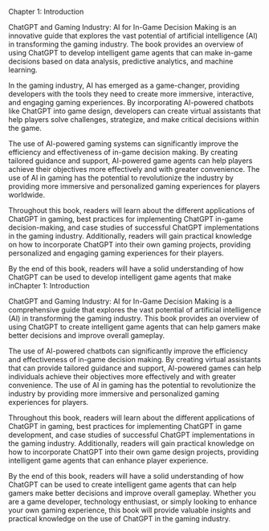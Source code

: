 Chapter 1: Introduction

ChatGPT and Gaming Industry: AI for In-Game Decision Making is an innovative guide that explores the vast potential of artificial intelligence (AI) in transforming the gaming industry. The book provides an overview of using ChatGPT to develop intelligent game agents that can make in-game decisions based on data analysis, predictive analytics, and machine learning.

In the gaming industry, AI has emerged as a game-changer, providing developers with the tools they need to create more immersive, interactive, and engaging gaming experiences. By incorporating AI-powered chatbots like ChatGPT into game design, developers can create virtual assistants that help players solve challenges, strategize, and make critical decisions within the game.

The use of AI-powered gaming systems can significantly improve the efficiency and effectiveness of in-game decision making. By creating tailored guidance and support, AI-powered game agents can help players achieve their objectives more effectively and with greater convenience. The use of AI in gaming has the potential to revolutionize the industry by providing more immersive and personalized gaming experiences for players worldwide.

Throughout this book, readers will learn about the different applications of ChatGPT in gaming, best practices for implementing ChatGPT in-game decision-making, and case studies of successful ChatGPT implementations in the gaming industry. Additionally, readers will gain practical knowledge on how to incorporate ChatGPT into their own gaming projects, providing personalized and engaging gaming experiences for their players.

By the end of this book, readers will have a solid understanding of how ChatGPT can be used to develop intelligent game agents that make inChapter 1: Introduction

ChatGPT and Gaming Industry: AI for In-Game Decision Making is a comprehensive guide that explores the vast potential of artificial intelligence (AI) in transforming the gaming industry. This book provides an overview of using ChatGPT to create intelligent game agents that can help gamers make better decisions and improve overall gameplay.

The use of AI-powered chatbots can significantly improve the efficiency and effectiveness of in-game decision making. By creating virtual assistants that can provide tailored guidance and support, AI-powered games can help individuals achieve their objectives more effectively and with greater convenience. The use of AI in gaming has the potential to revolutionize the industry by providing more immersive and personalized gaming experiences for players.

Throughout this book, readers will learn about the different applications of ChatGPT in gaming, best practices for implementing ChatGPT in game development, and case studies of successful ChatGPT implementations in the gaming industry. Additionally, readers will gain practical knowledge on how to incorporate ChatGPT into their own game design projects, providing intelligent game agents that can enhance player experience.

By the end of this book, readers will have a solid understanding of how ChatGPT can be used to create intelligent game agents that can help gamers make better decisions and improve overall gameplay. Whether you are a game developer, technology enthusiast, or simply looking to enhance your own gaming experience, this book will provide valuable insights and practical knowledge on the use of ChatGPT in the gaming industry.
